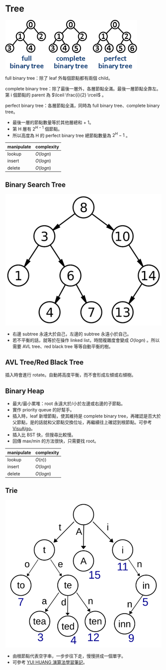# Tree

![binary tree](../images/BinaryTree.png)

full binary tree：除了 leaf 外每個節點都有兩個 child。

complete binary tree：除了最後一層外，各層節點全滿。最後一層節點全靠左。第 i 個節點的 parent 為 $\lceil \frac{i}{2} \rceil$ 。

perfect binary tree：各層節點全滿，同時為 full binary tree、complete binary tree。

* 最後一層的節點數量等於其他層總和 + 1。
* 第 H 層有 $2^{H-1}$ 個節點。
* 所以高度為 H 的 perfect binary tree 總節點數量為 $2^H-1$ 。

|manipulate|complexity|
|------|----------|
|lookup|$O(log n)$|
|insert|$O(log n)$|
|delete|$O(log n)$|

## Binary Search Tree

![binary search tree](../images/BinarySearchTree.png)

* 右邊 subtree 永遠大於自己，左邊的 subtree 永遠小於自己。
* 若不平衡的話，就等於在操作 linked list，時間複雜度會變成 $O(log n)$ 。所以需要 AVL tree、red black tree 等等自動平衡的樹。

## AVL Tree/Red Black Tree

插入時會進行 rotate。自動將高度平衡，而不會形成左傾或右傾樹。

## Binary Heap

* 最大/最小累堆：root 永遠大於/小於左邊或右邊的子節點。
* 實作 priority queue 的好幫手。
* 插入時，leaf 新增節點，使其維持是 complete binary tree，再確認是否大於父節點，是的話就和父節點交換位址，再繼續往上確認到根節點。可參考 [VisuAlgo](https://visualgo.net/en/heap)。
* 插入比 BST 快，但搜尋比較慢。
* 回傳 max/min 的方法很快，只需要找 root。

|manipulate|complexity|
|------|----------|
|lookup|$O(n))$|
|insert|$O(log n)$|
|delete|$O(log n)$|

## Trie

![trie](../images/Trie_example.svg)

* 由根節點代表空字串，一步步往下走，慢慢拼成一個單字。
* 可參考 [YUI HUANG 演算法學習筆記](https://yuihuang.com/trie/)。
